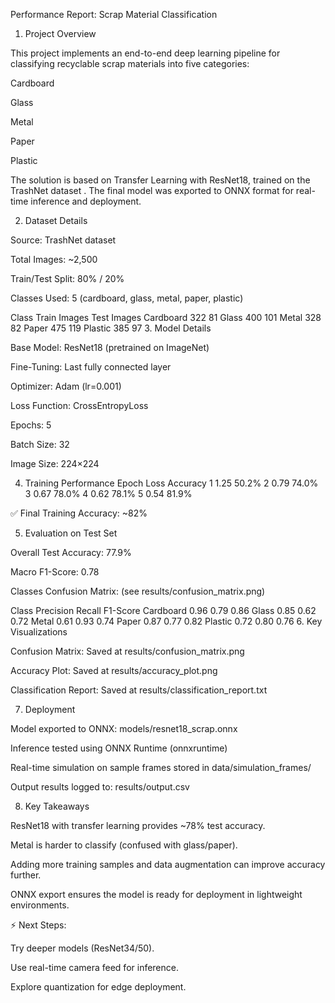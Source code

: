 Performance Report: Scrap Material Classification
1. Project Overview

This project implements an end-to-end deep learning pipeline for classifying recyclable scrap materials into five categories:

Cardboard

Glass

Metal

Paper

Plastic

The solution is based on Transfer Learning with ResNet18, trained on the TrashNet dataset
.
The final model was exported to ONNX format for real-time inference and deployment.

2. Dataset Details

Source: TrashNet dataset

Total Images: ~2,500

Train/Test Split: 80% / 20%

Classes Used: 5 (cardboard, glass, metal, paper, plastic)

Class	Train Images	Test Images
Cardboard	322	81
Glass	400	101
Metal	328	82
Paper	475	119
Plastic	385	97
3. Model Details

Base Model: ResNet18 (pretrained on ImageNet)

Fine-Tuning: Last fully connected layer

Optimizer: Adam (lr=0.001)

Loss Function: CrossEntropyLoss

Epochs: 5

Batch Size: 32

Image Size: 224×224

4. Training Performance
Epoch	Loss	Accuracy
1	1.25	50.2%
2	0.79	74.0%
3	0.67	78.0%
4	0.62	78.1%
5	0.54	81.9%

✅ Final Training Accuracy: ~82%

5. Evaluation on Test Set

Overall Test Accuracy: 77.9%

Macro F1-Score: 0.78

Classes Confusion Matrix:
(see results/confusion_matrix.png)

Class	Precision	Recall	F1-Score
Cardboard	0.96	0.79	0.86
Glass	0.85	0.62	0.72
Metal	0.61	0.93	0.74
Paper	0.87	0.77	0.82
Plastic	0.72	0.80	0.76
6. Key Visualizations

Confusion Matrix: Saved at results/confusion_matrix.png

Accuracy Plot: Saved at results/accuracy_plot.png

Classification Report: Saved at results/classification_report.txt

7. Deployment

Model exported to ONNX: models/resnet18_scrap.onnx

Inference tested using ONNX Runtime (onnxruntime)

Real-time simulation on sample frames stored in data/simulation_frames/

Output results logged to: results/output.csv

8. Key Takeaways

ResNet18 with transfer learning provides ~78% test accuracy.

Metal is harder to classify (confused with glass/paper).

Adding more training samples and data augmentation can improve accuracy further.

ONNX export ensures the model is ready for deployment in lightweight environments.

⚡ Next Steps:

Try deeper models (ResNet34/50).

Use real-time camera feed for inference.

Explore quantization for edge deployment.
